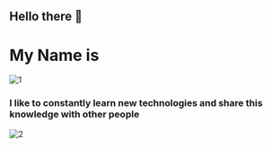 ## Hello there 👋
# My Name is

![1](https://user-images.githubusercontent.com/62732848/92405278-da1c4f00-f0fa-11ea-92c7-777787ac22ce.jpg)

### I like to constantly learn new technologies and share this knowledge with other people

![2](https://user-images.githubusercontent.com/62732848/92404031-43e72980-f0f8-11ea-8acb-1f8b6a4e8537.jpg)



